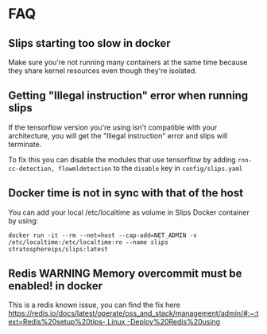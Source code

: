 # FAQ

## Slips starting too slow in docker

Make sure you're not running many containers at the same time because they share kernel resources
even though they're isolated.


## Getting "Illegal instruction" error when running slips

If the tensorflow version you're using isn't compatible with your architecture,
you will get the "Illegal instruction" error and slips will terminate.

To fix this you can disable the modules that use tensorflow by adding
```rnn-cc-detection, flowmldetection``` to the ```disable``` key in ```config/slips.yaml```


## Docker time is not in sync with that of the host

You can add your local /etc/localtime as volume in Slips Docker container by using:

```
docker run -it --rm --net=host --cap-add=NET_ADMIN -v /etc/localtime:/etc/localtime:ro --name slips stratosphereips/slips:latest
```

## Redis WARNING Memory overcommit must be enabled! in docker

This is a redis known issue, you can find the fix here
https://redis.io/docs/latest/operate/oss_and_stack/management/admin/#:~:text=Redis%20setup%20tips-,Linux,-Deploy%20Redis%20using
